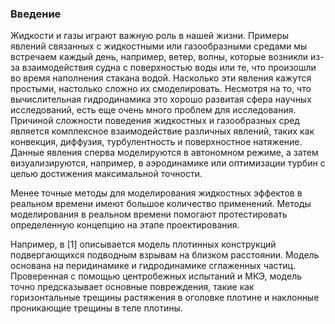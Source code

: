 ### Введение
Жидкости и газы играют важную роль в нашей жизни. Примеры явлений связанных с жидкостными или газообразными средами мы встречаем каждый день, например, ветер, волны, которые возникли из-за взаимодействия судна с поверхностью воды или те, что произошли во время наполнения стакана водой. Насколько эти явления кажутся простыми, настолько сложно их смоделировать. Несмотря на то, что вычислительная гидродинамика это хорошо развитая сфера научных исследований, есть еще очень много проблем для исследования. Причиной сложности поведения жидкостных и газообразных сред является комплексное взаимодействие различных явлений, таких как конвекция, диффузия, турбулентность и поверхностное натяжение. Данные явления сперва моделируются в автономном режиме, а затем визуализируются, например, в аэродинамике или оптимизации турбин с целью достижения максимальной точности.

Менее точные методы для моделирования жидкостных эффектов в реальном времени имеют большое количество применений. Методы моделирования в реальном времени помогают протестировать определенную концепцию на этапе проектирования.

Например, в [1] описывается модель плотинных конструкций подвергающихся подводным взрывам на близком расстоянии. Модель основана на перидинамике и гидродинамике сглаженных частиц. Проверенная с помощью центробежных испытаний и МКЭ, модель точно предсказывает основные повреждения, такие как горизонтальные трещины растяжения в оголовке плотине и наклонные проникающие трещины в теле плотины.
